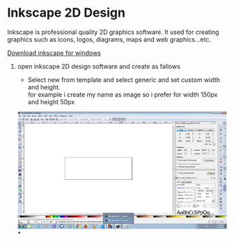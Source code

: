 # Inkscape 2D Design 
Inkscape is professional quality 2D graphics software. It used for creating graphics such as icons, logos, diagrams, maps and web graphics...etc.

[Download inkscape for windows](https://inkscape.org/release/inkscape-0.92.4/windows/64-bit/exe/dl/)

1. open inkscape 2D design software and create as fallows
     * Select new from template and select generic and set custom width and height.  
     for example i create my name as image so i prefer for width 150px and height 50px    
      
     ![](image/img_gene_width.jpg)
     *  
